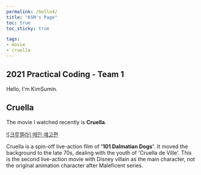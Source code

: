 ```yaml
---
permalink: /hello4/
title: "KSM's Page"
toc: true
toc_sticky: true

tags:
- movie
- cruella
---
```


## 2021 Practical Coding - Team 1

Hello, I'm KimSumin.

## Cruella
The movie I watched recently is **Cruella**.

[![크루엘라] 메인 예고편](https://youtu.be/yfSMTFzw-Kw)

Cruella is a spin-off live-action film of **'101 Dalmatian Dogs'**. It moved the background to the late 70s, dealing with the youth of 'Cruella de Ville'. This is the second live-action movie with Disney villain as the main character, not the original animation character after Maleficent series.
